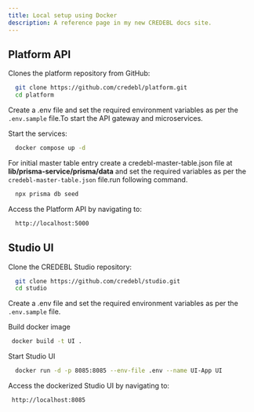 ```yaml
---
title: Local setup using Docker
description: A reference page in my new CREDEBL docs site.
---
```



## Platform API

Clones the platform repository from GitHub:

 ```bash
   git clone https://github.com/credebl/platform.git 
   cd platform
 ```
  
Create a .env file and set the required environment variables as per the `.env.sample` file.To start the API gateway and microservices. 

Start the services:

```bash
  docker compose up -d
```
For initial master table entry create a credebl-master-table.json file at **lib/prisma-service/prisma/data** and set the required variables as per the `credebl-master-table.json` file.run following command.
```bash 
  npx prisma db seed
```

Access the Platform API by navigating to:

```bash
  http://localhost:5000
```

## Studio UI

Clone the CREDEBL Studio repository:

```bash
  git clone https://github.com/credebl/studio.git
  cd studio
```

Create a .env file and set the required environment variables as per the `.env.sample` file.

Build docker image

 ```bash
  docker build -t UI .
 ```

Start Studio UI
 
```bash
  docker run -d -p 8085:8085 --env-file .env --name UI-App UI
```

Access the dockerized Studio UI by navigating to:

```bash
 http://localhost:8085
```
